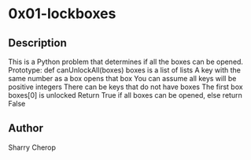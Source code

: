 # 0x01-lockboxes

## Description 
This is a Python problem that determines if all the boxes can be opened. 
Prototype: def canUnlockAll(boxes)
boxes is a list of lists
A key with the same number as a box opens that box
You can assume all keys will be positive integers
There can be keys that do not have boxes
The first box boxes[0] is unlocked
Return True if all boxes can be opened, else return False

## Author 
Sharry Cherop